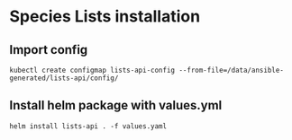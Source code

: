 # Species Lists installation

## Import config

```shell
kubectl create configmap lists-api-config --from-file=/data/ansible-generated/lists-api/config/
```

## Install helm package with values.yml

```shell
helm install lists-api . -f values.yaml
```
